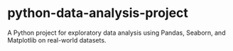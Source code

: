 # python-data-analysis-project
A Python project for exploratory data analysis using Pandas, Seaborn, and Matplotlib on real-world datasets.
